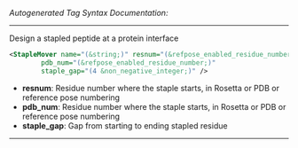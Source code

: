 <!-- THIS IS AN AUTOGENERATED FILE: Don't edit it directly, instead change the schema definition in the code itself. -->

_Autogenerated Tag Syntax Documentation:_

---
Design a stapled peptide at a protein interface

```xml
<StapleMover name="(&string;)" resnum="(&refpose_enabled_residue_number;)"
        pdb_num="(&refpose_enabled_residue_number;)"
        staple_gap="(4 &non_negative_integer;)" />
```

-   **resnum**: Residue number where the staple starts, in Rosetta or PDB or reference pose numbering
-   **pdb_num**: Residue number where the staple starts, in Rosetta or PDB or reference pose numbering
-   **staple_gap**: Gap from starting to ending stapled residue

---
